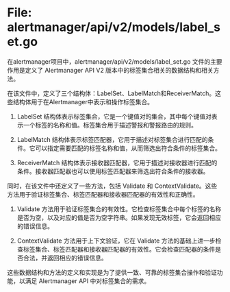 # File: alertmanager/api/v2/models/label_set.go

在alertmanager项目中，alertmanager/api/v2/models/label_set.go 文件的主要作用是定义了 Alertmanager API V2 版本中的标签集合相关的数据结构和相关方法。

在该文件中，定义了三个结构体：LabelSet、LabelMatch和ReceiverMatch。这些结构体用于在Alertmanager中表示和操作标签集合。

1. LabelSet 结构体表示标签集合，它是一个键值对的集合，其中每个键值对表示一个标签的名称和值。标签集合用于描述警报和警报路由的规则。

2. LabelMatch 结构体表示标签匹配器，它用于描述对标签集合进行匹配的条件。它可以指定需要匹配的标签名称和值，从而筛选出符合条件的标签集合。

3. ReceiverMatch 结构体表示接收器匹配器，它用于描述对接收器进行匹配的条件。接收器匹配器也可以使用标签匹配器来筛选出符合条件的接收器。

同时，在该文件中还定义了一些方法，包括 Validate 和 ContextValidate。这些方法用于验证标签集合、标签匹配器和接收器匹配器的有效性和正确性。

1. Validate 方法用于验证标签集合的有效性。它检查标签集合中每个标签的名称是否为空，以及对应的值是否为空字符串。如果发现无效标签，它会返回相应的错误信息。

2. ContextValidate 方法用于上下文验证，它在 Validate 方法的基础上进一步检查标签集合、标签匹配器和接收器匹配器的有效性。它会检查匹配器的条件是否合法，并返回相应的错误信息。

这些数据结构和方法的定义和实现是为了提供一致、可靠的标签集合操作和验证功能，以满足 Alertmanager API 中对标签集合的需求。

